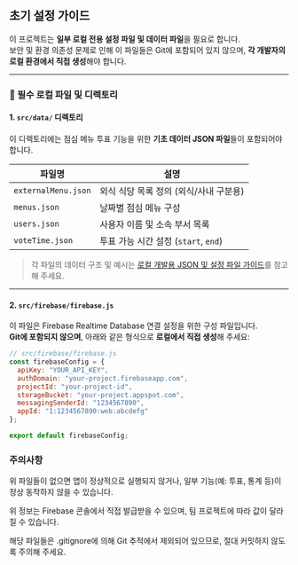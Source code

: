 ## 초기 설정 가이드

이 프로젝트는 **일부 로컬 전용 설정 파일 및 데이터 파일**을 필요로 합니다.  
보안 및 환경 의존성 문제로 인해 이 파일들은 Git에 포함되어 있지 않으며, **각 개발자의 로컬 환경에서 직접 생성**해야 합니다.

---

### 📁 필수 로컬 파일 및 디렉토리

#### 1. `src/data/` 디렉토리

이 디렉토리에는 점심 메뉴 투표 기능을 위한 **기초 데이터 JSON 파일**들이 포함되어야 합니다.

| 파일명              | 설명                                   |
|---------------------|----------------------------------------|
| `externalMenu.json` | 외식 식당 목록 정의 (외식/사내 구분용) |
| `menus.json`        | 날짜별 점심 메뉴 구성                  |
| `users.json`        | 사용자 이름 및 소속 부서 목록          |
| `voteTime.json`     | 투표 가능 시간 설정 (`start`, `end`)   |

> 각 파일의 데이터 구조 및 예시는 [로컬 개발용 JSON 및 설정 파일 가이드](https://github.com/solfany/react-firebase-menu-picker/wiki/로컬-개발용-JSON-및-설정-파일-가이드)를 참고해 주세요.  
---   


#### 2. `src/firebase/firebase.js`

이 파일은 Firebase Realtime Database 연결 설정을 위한 구성 파일입니다.  
**Git에 포함되지 않으며**, 아래와 같은 형식으로 **로컬에서 직접 생성**해 주세요:

```js
// src/firebase/firebase.js
const firebaseConfig = {
  apiKey: "YOUR_API_KEY",
  authDomain: "your-project.firebaseapp.com",
  projectId: "your-project-id",
  storageBucket: "your-project.appspot.com",
  messagingSenderId: "1234567890",
  appId: "1:1234567890:web:abcdefg"
};

export default firebaseConfig;
```


### 주의사항  
위 파일들이 없으면 앱이 정상적으로 실행되지 않거나, 일부 기능(예: 투표, 통계 등)이 정상 동작하지 않을 수 있습니다.

위 정보는 Firebase 콘솔에서 직접 발급받을 수 있으며, 팀 프로젝트에 따라 값이 달라질 수 있습니다.

해당 파일들은 .gitignore에 의해 Git 추적에서 제외되어 있으므로, 절대 커밋하지 않도록 주의해 주세요.
